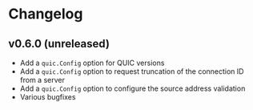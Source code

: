 # Changelog

## v0.6.0 (unreleased)

- Add a `quic.Config` option for QUIC versions
- Add a `quic.Config` option to request truncation of the connection ID from a server
- Add a `quic.Config` option to configure the source address validation
- Various bugfixes
